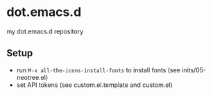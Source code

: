dot.emacs.d
===========

my dot.emacs.d repository


## Setup
- run `M-x all-the-icons-install-fonts` to install fonts (see inits/05-neotree.el)
- set API tokens (see custom.el.template and custom.el)
